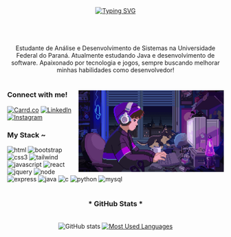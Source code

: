 <!-- roxo -->

<div align="center">
  <a href="https://git.io/typing-svg">
    <img src="https://readme-typing-svg.demolab.com?font=Fira+Code&weight=500&size=22&pause=1000&color=886CE4&center=true&vCenter=true&random=false&width=524&lines=Welcome+to+my+profile!" alt="Typing SVG">
  </a>
</div>

<!--
<img align="center" alt="" src="./src/header-gif.gif">
-->

#

<br>
<p align="center">Estudante de Análise e Desenvolvimento de Sistemas na Universidade Federal do Paraná. Atualmente estudando Java e desenvolvimento de software. Apaixonado por tecnologia e jogos, sempre buscando melhorar minhas habilidades como desenvolvedor!</p>

#

<img align="right" alt="gifzinho" height="190px" src="./src/studying.gif">

<h3 align="left">Connect with me!</h3>

[![Carrd.co](https://img.shields.io/badge/-Carrd.co-000?style=for-the-badge&logo=carrd&logoColor=886CE4&color:FFF)](https://joaozanini.carrd.co/)
[![LinkedIn](https://img.shields.io/badge/-LinkedIn-000?style=for-the-badge&logo=linkedin&logoColor=886CE4&color:FFF)](https://www.linkedin.com/in/joao-zanini/)
[![Instagram](https://img.shields.io/badge/-Instagram-000?style=for-the-badge&logo=instagram&logoColor=886CE4&color:FFF)](https://www.instagram.com/joao.zaninii/)

<h3 align="left">My Stack ~</h3>

<div align="left">
  <img height="28" alt="html" src="https://cdn.jsdelivr.net/gh/devicons/devicon/icons/html5/html5-original.svg" />
  <img height="28" alt="bootstrap" src="https://cdn.jsdelivr.net/gh/devicons/devicon/icons/css3/css3-original.svg"/>
  <img height="28" alt="css3" src="https://cdn.jsdelivr.net/gh/devicons/devicon@latest/icons/bootstrap/bootstrap-original.svg"/>
  <img height="28" alt="tailwind" src="https://cdn.jsdelivr.net/gh/devicons/devicon@latest/icons/tailwindcss/tailwindcss-original.svg"/>
  <img height="28" alt="javascript" src="https://cdn.jsdelivr.net/gh/devicons/devicon/icons/javascript/javascript-plain.svg"/>
  <img height="28" alt="react" src="https://cdn.jsdelivr.net/gh/devicons/devicon/icons/react/react-original.svg"/>
  <img height="28" alt="jquery" src="https://cdn.jsdelivr.net/gh/devicons/devicon@latest/icons/jquery/jquery-plain-wordmark.svg"/>
  <img height="28" alt="node" src="https://cdn.jsdelivr.net/gh/devicons/devicon@latest/icons/nodejs/nodejs-original.svg"/>
  <img height="28" alt="express" src="https://cdn.jsdelivr.net/gh/devicons/devicon@latest/icons/express/express-original.svg"/>
  <img height="28" alt="java" src="https://cdn.jsdelivr.net/gh/devicons/devicon@latest/icons/java/java-original.svg"/>
  <img height="28" alt="c" src="https://cdn.jsdelivr.net/gh/devicons/devicon@latest/icons/c/c-original.svg"/>
  <img height="28" alt="python" src="https://cdn.jsdelivr.net/gh/devicons/devicon@latest/icons/python/python-original.svg"/>
  <img height="28" alt="mysql" src="https://cdn.jsdelivr.net/gh/devicons/devicon@latest/icons/mysql/mysql-original.svg"/>
</div>

#

<div style="text-align: center;" align="center">
  <h3>* GitHub Stats *</h3>
  <br>
  <img src="https://github-readme-stats-git-masterrstaa-rickstaa.vercel.app/api?username=joaozanini&hide_title=true&show_icons=true&include_all_commits=false&count_private=true&line_height=25&hide=issues&bg_color=000&title_color=886CE4&text_color=FFF&hide_border=true&icon_color=886CE4&theme=jolly" alt="GitHub stats">

  <a href="https://github.com/joaozanini/github-readme-stats">
    <img src="https://github-readme-stats-git-masterrstaa-rickstaa.vercel.app/api/top-langs/?username=joaozanini&line_height=10&card_width=290&layout=compact&hide_title=false&count_private=false&langs_count=4&show_icons=true&title_color=886CE4&hide=html,css&bg_color=000&text_color=8B8B8B&hide_border=true&count_private=true" alt="Most Used Languages">
  </a>
</div>
